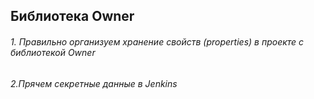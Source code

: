 ## Библиотека Owner

###### 1. Правильно организуем хранение свойств (properties) в проекте с библиотекой Owner
###### 2.Прячем секретные данные в Jenkins
